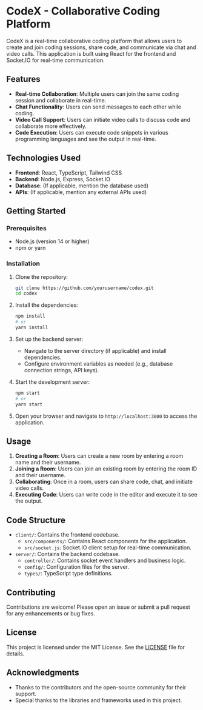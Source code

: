 # CodeX - Collaborative Coding Platform

CodeX is a real-time collaborative coding platform that allows users to create and join coding sessions, share code, and communicate via chat and video calls. This application is built using React for the frontend and Socket.IO for real-time communication.

## Features

- **Real-time Collaboration**: Multiple users can join the same coding session and collaborate in real-time.
- **Chat Functionality**: Users can send messages to each other while coding.
- **Video Call Support**: Users can initiate video calls to discuss code and collaborate more effectively.
- **Code Execution**: Users can execute code snippets in various programming languages and see the output in real-time.

## Technologies Used

- **Frontend**: React, TypeScript, Tailwind CSS
- **Backend**: Node.js, Express, Socket.IO
- **Database**: (If applicable, mention the database used)
- **APIs**: (If applicable, mention any external APIs used)

## Getting Started

### Prerequisites

- Node.js (version 14 or higher)
- npm or yarn

### Installation

1. Clone the repository:

   ```bash
   git clone https://github.com/yourusername/codex.git
   cd codex
   ```

2. Install the dependencies:

   ```bash
   npm install
   # or
   yarn install
   ```

3. Set up the backend server:

   - Navigate to the server directory (if applicable) and install dependencies.
   - Configure environment variables as needed (e.g., database connection strings, API keys).

4. Start the development server:

   ```bash
   npm start
   # or
   yarn start
   ```

5. Open your browser and navigate to `http://localhost:3000` to access the application.

## Usage

1. **Creating a Room**: Users can create a new room by entering a room name and their username.
2. **Joining a Room**: Users can join an existing room by entering the room ID and their username.
3. **Collaborating**: Once in a room, users can share code, chat, and initiate video calls.
4. **Executing Code**: Users can write code in the editor and execute it to see the output.

## Code Structure

- `client/`: Contains the frontend codebase.
  - `src/components/`: Contains React components for the application.
  - `src/socket.js`: Socket.IO client setup for real-time communication.
- `server/`: Contains the backend codebase.
  - `controller/`: Contains socket event handlers and business logic.
  - `config/`: Configuration files for the server.
  - `types/`: TypeScript type definitions.

## Contributing

Contributions are welcome! Please open an issue or submit a pull request for any enhancements or bug fixes.

## License

This project is licensed under the MIT License. See the [LICENSE](LICENSE) file for details.

## Acknowledgments

- Thanks to the contributors and the open-source community for their support.
- Special thanks to the libraries and frameworks used in this project.
